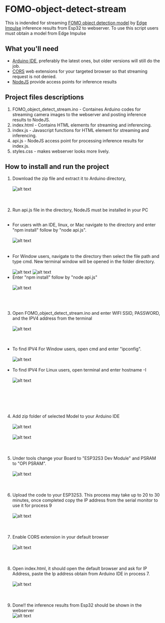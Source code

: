 # FOMO-object-detect-stream
This is indended for streaming [FOMO object detection model](https://edge-impulse.gitbook.io/docs/edge-impulse-studio/learning-blocks/object-detection/fomo-object-detection-for-constrained-devices) by [Edge Impulse](https://edgeimpulse.com/) inference results from Esp32 to webserver. To use this script users must obtain a model from Edge Impulse

## What you'll need
- [Arduino IDE](https://www.arduino.cc/en/software), preferably the latest ones, but older versions will still do the job.
- [CORS](https://chromewebstore.google.com/detail/allow-cors-access-control/lhobafahddgcelffkeicbaginigeejlf?hl=en) web extensions for your targeted browser so that streaming request is not denied.
- [NodeJS](https://nodejs.org/en/download/package-manager/current) provide access points for inference results

## Project files descriptions

1. FOMO_object_detect_stream.ino - Containes Arduino codes for streaming camera images to the webserver and posting inference results to NodeJS.
2. index.html - Contains HTML elements for streaming and inferencing.
3. index.js - Javascript functions for HTML element for streaming and inferencing.
4. api.js - NodeJS access point for processing inference results for index.js.
5. styles.css - makes webserver looks more lively.

## How to install and run the project

1. Download the zip file and extract it to Arduino directory,  <br /><br />
![alt text](/Images_for_readme/download_zip.PNG)
<br /><br /><br /><br />
2. Run api.js file in the directory, NodeJS must be installed in your PC <br /><br />
  - For users with an IDE, linux, or Mac navigate to the directory and enter "npm install" follow by "node api.js". <br /><br />
  ![alt text](/Images_for_readme/ide_run_api.PNG)
  <br /><br /><br />
- For Window users, navigate to the directory then select the file path and type cmd. New terminal window will be opened in the folder directory. <br /><br />
 ![alt text](/Images_for_readme/window_run_api1.PNG)
 ![alt text](/Images_for_readme/window_run_api2.PNG)
- Enter "npm install" follow by "node api.js" <br /><br />
 ![alt text](/Images_for_readme/window_run_api3.PNG)
  <br /><br /> <br /><br />
3. Open FOMO_object_detect_stream.ino and enter WIFI SSID, PASSWORD, and the IPV4 address from the terminal <br /><br />
![alt text](/Images_for_readme/wifi_ipv4.PNG)
<br /><br /><br />
  - To find IPV4 For Window users, open cmd and enter "ipconfig". <br /><br />
    ![alt text](/Images_for_readme/cmd_ipv4.PNG) <br /><br />
  - To find IPV4 For Linux users, open terminal and enter hostname -I <br /><br />
    ![alt text](Images_for_readme/terminal_ipv4.PNG) <br /><br />
<br /><br /><br /><br />
4. Add zip folder of selected Model to your Arduino IDE <br /><br />
![alt text]()
<br /><br />
![alt text]()
<br /><br /><br /><br />
5. Under tools change your Board to "ESP32S3 Dev Module" and PSRAM to "OPI PSRAM".<br /><br />
![alt text](/Images_for_readme/IDE_configure.PNG)
<br /><br /><br /><br />
6. Upload the code to your ESP32S3. This process may take up to 20 to 30 minutes, once completed copy the IP address from the serial monitor to use it for process 9 <br /><br />
![alt text](/Images_for_readme/ip_IDE.PNG)
<br /><br /><br /><br />
7. Enable CORS extension in your default browser <br /><br />
![alt text](/Images_for_readme/CORS.PNG)
<br /><br /><br /><br />
8. Open index.html, it should open the default browser and ask for IP Address, paste the Ip address obtain from Arduino IDE in process 7.  <br /><br />
![alt text](/Images_for_readme/CORS.PNG)
<br /><br /><br /><br />
9. Done!! the inference results from Esp32 should be shown in the webserver  
![alt text](/Images_for_readme/done.PNG)<br /><br />
<br /><br /><br /><br />

